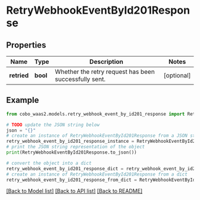# RetryWebhookEventById201Response


## Properties

Name | Type | Description | Notes
------------ | ------------- | ------------- | -------------
**retried** | **bool** | Whether the retry request has been successfully sent. | [optional] 

## Example

```python
from cobo_waas2.models.retry_webhook_event_by_id201_response import RetryWebhookEventById201Response

# TODO update the JSON string below
json = "{}"
# create an instance of RetryWebhookEventById201Response from a JSON string
retry_webhook_event_by_id201_response_instance = RetryWebhookEventById201Response.from_json(json)
# print the JSON string representation of the object
print(RetryWebhookEventById201Response.to_json())

# convert the object into a dict
retry_webhook_event_by_id201_response_dict = retry_webhook_event_by_id201_response_instance.to_dict()
# create an instance of RetryWebhookEventById201Response from a dict
retry_webhook_event_by_id201_response_from_dict = RetryWebhookEventById201Response.from_dict(retry_webhook_event_by_id201_response_dict)
```
[[Back to Model list]](../README.md#documentation-for-models) [[Back to API list]](../README.md#documentation-for-api-endpoints) [[Back to README]](../README.md)


